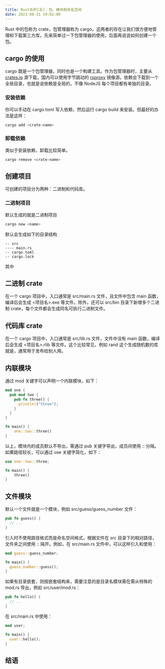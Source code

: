 ```yaml
---
title: Rust系列[五]：包、模块和命名空间
date: 2023-08-31 19:02:00
---
```


Rust 中的包称为 crate，包管理器称为 cargo，这两者的存在让我们很方便地管理和下载第三方库。先来简单过一下包管理器的使用，后面再说说如何创建一个包。

## cargo 的使用

cargo 既是一个包管理器，同时也是一个构建工具。作为包管理器时，主要从 [crates.io](https://crates.io) 源下载，国内可以使用字节跳动的 [rsproxy](https://rsproxy.cn) 镜像源。依赖会下载到一个全局目录，也就是说依赖是全局的，不像 NodeJS 每个项目都有单独的目录。

### 安装依赖

你可以手动在 cargo.toml 写入依赖，然后运行 cargo build 来安装。但最好的办法是这样：

```bash
cargo add <crate-name>
```


### 卸载依赖

类似于安装依赖，卸载比较简单。

```bash
cargo remove <crate-name>
```



## 创建项目

可创建的项目分为两种：二进制和代码库。

### 二进制项目

默认生成的就是二进制项目

```bash
cargo new <name>
```

默认会生成如下的目录结构

```
-- src
---- main.rs
-- cargo.toml
-- cargo.lock
```

其中

## 二进制 crate

在一个 cargo 项目中，入口通常是 src/main.rs 文件，且文件中包含 main 函数，编译后会生成 <项目名>.exe 等文件。除外，还可以 src/bin 目录下新增多个二进制 crate，每个文件都会生成同名可执行二进制文件。

## 代码库 crate

在一个 cargo 项目中，入口通常是 src/lib.rs 文件，文件中没有 main 函数，编译后会生成 <项目名>.rlib 等文件。这个比较常见，例如 rand 这个生成随机数的库就是，通常用于发布给别人用。

## 内联模块

通过 mod 关键字可以声明一个内联模块，如下：

```rust
mod one {
  pub mod two {
    pub fn three() {
      println!("three");
    }
  }
}

fn main() {
    one::two::three()
}
```

以上，模块内的成员默认不导出，需通过 pub 关键字导出，成员间使用 :: 分隔。如果路径较长，可以通过 use 关键字简化，如下：

```rust
use one::two::three;

fn main() {
    three()
}
```

## 文件模块

默认一个文件就是一个模块，例如 src/guess/guess_number 文件：

```rust
pub fn guess() {
  // ...
}
```

引入时不使用路径格式而是命名空间格式，根据文件在 src 目录下的相对路径，文件夹之间使用 :: 隔开。例如，在 src/main.rs 文件中，可以这样引入和使用：

```rust
mod guess::guess_number;

fn main() {
  guess_number::guess();
}
```

如果有目录嵌套，则按嵌套结构来，需要注意的是目录名模块需在需从特殊的 mod.rs 导出，例如 src/user/mod.rs：

```rust
pub fn hello() {
  // ...
}
```

在 src/main.rs 中使用：

```rust
mod user;

fn main() {
  user::hello();
}
```

## 结语
